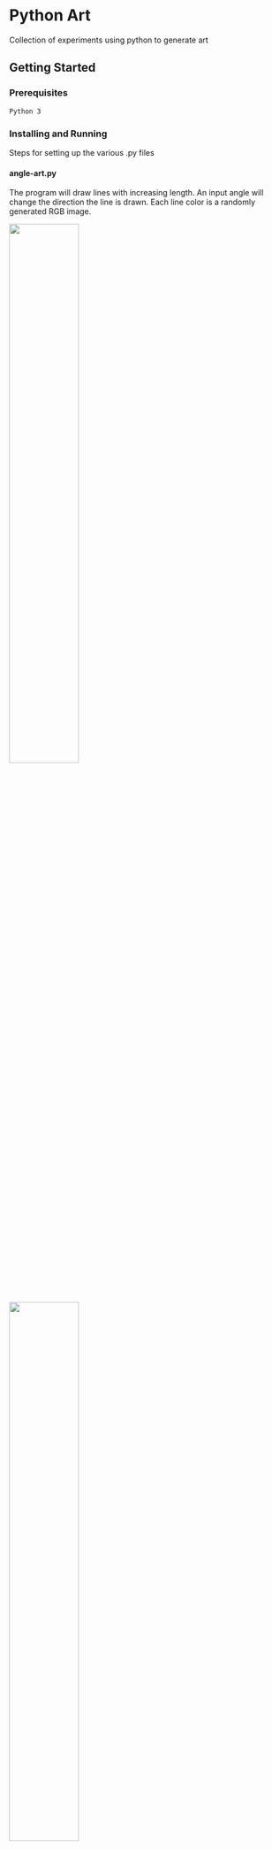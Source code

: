 

# Python Art

Collection of experiments using python to generate art 

## Getting Started

### Prerequisites
```
Python 3
```

### Installing and Running

Steps for setting up the various .py files

#### angle-art.py

The program will draw lines with increasing length. An input angle will change the direction the line is drawn. Each line color is a randomly generated RGB image.

<img src="https://github.com/roycechung/python-art/blob/master/examples/line-art_01.png" width="50%">
<img src="https://github.com/roycechung/python-art/blob/master/examples/line-art_02.png" width="50%">

run angle-art by typing the following command into terminal

```
python3 line-art.py 
```

draw_specific_pattern will draw a pattern with a specified angle and number of lines 

```
draw_specific_pattern(angle, iterations)
```
draw_random_pattern will draw a pattern with a random angle 

```
draw_random_pattern()
```

